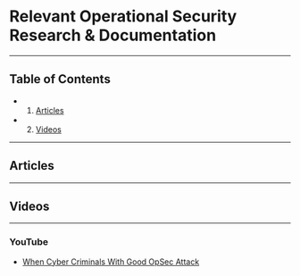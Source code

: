 
# Relevant Operational Security Research & Documentation
---

## Table of Contents
- 1. [Articles](#articles)
- 2. [Videos](#videos)


---


## Articles
---


## Videos
---

### YouTube
- [When Cyber Criminals With Good OpSec Attack](https://youtu.be/zXmZnU2GdVk?si=UakIubUnOURbz9L-)
